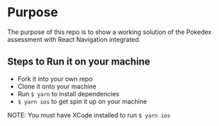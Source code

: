 # Purpose

The purpose of this repo is to show a working solution of the Pokedex assessment with React Navigation integrated.

## Steps to Run it on your machine

- Fork it into your own repo
- Clone it onto your machine
- Run `$ yarn` to install dependencies
- `$ yarn ios` to get spin it up on your machine

NOTE: You must have XCode installed to run `$ yarn ios`
